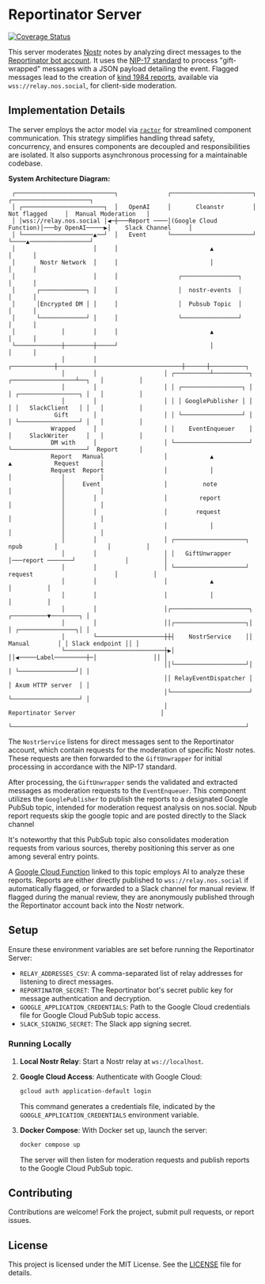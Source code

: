 # Reportinator Server
[![Coverage Status](https://coveralls.io/repos/github/planetary-social/reportinator_server/badge.svg?branch=main)](https://coveralls.io/github/planetary-social/reportinator_server?branch=main)

This server moderates [Nostr](https://nostr.org) notes by analyzing direct messages to the [Reportinator bot account](https://njump.me/reportinator@nos.social). It uses the [NIP-17 standard](https://github.com/nostr-protocol/nips/pull/686) to process "gift-wrapped" messages with a JSON payload detailing the event. Flagged messages lead to the creation of [kind 1984 reports](https://github.com/nostr-protocol/nips/blob/master/56.md), available via `wss://relay.nos.social`, for client-side moderation.


## Implementation Details

The server employs the actor model via [`ractor`](https://github.com/slawlor/ractor) for streamlined component communication. This strategy simplifies handling thread safety, concurrency, and ensures components are decoupled and responsibilities are isolated. It also supports asynchronous processing for a maintainable codebase.

**System Architecture Diagram:**

```
 ┌────────────────────────────┐              ┌───────────────────────┐                  ┌──────────────────────┐
 │ ┌───────────────────────┐  │   OpenAI     │       Cleanstr        │  Not flagged     │  Manual Moderation   │
 │ │wss://relay.nos.social │◀─┼───Report ────│(Google Cloud Function)│───by OpenAI─────▶│    Slack Channel     │
 │ └────────────────────▲──┘  │   Event      └───────────────────────┘                  └────▲─────────────────┘
 │                      │     │                          ▲                                   │      │
 │       Nostr Network  │     │                          │                                   │      │
 │                      │     │                 ┌────────────────┐                           │      │
 │      ┌─────────────┐ │     │                 │  nostr-events  │                           │      │
 │      │Encrypted DM │ │     │                 │  Pubsub Topic  │                           │      │
 │      └─────────────┘ │     │                 └────────────────┘                           │      │
 │             │        │     │                          ▲                                   │      │
 └─────────────┼────────┼─────┘                          │                                   │      │
               │        │                   ┌────────────┼───────────────────────────────────┼──────┼──────────┐
               │        │                   │ ┌──────────┴──────────┐     ┌──────────────────┴──┐   │          │
               │        │                   │ │ ┌─────────────────┐ │     │ ┌─────────────────┐ │   │          │
               │        │                   │ │ │ GooglePublisher │ │     │ │   SlackClient   │ │   │          │
             Gift       │                   │ │ └─────────────────┘ │     │ └─────────────────┘ │   │          │
            Wrapped     │                   │ │    EventEnqueuer    │     │     SlackWriter     │   │          │
            DM with     │                   │ └─────────────────────┘     └─────────────────────┘  Report      │
            Report   Manual                 │            ▲                           ▲            Request      │
            Request  Report                 │            │                           │              │          │
               │     Event                  │          note                          │              │          │
               │        │                   │         report                         │              │          │
               │        │                   │        request                         │              │          │
               │        │                   │            │                           │              │          │
               │        │                   │ ┌────────────────────┐    npub         │              │          │
               │        │                   │ │   GiftUnwrapper    │───report ───────┘              │          │
               │        │                   │ └────────────────────┘  request                       │          │
               │        │                   │            ▲                                          │          │
               │        │                   │            │                                          │          │
               │        │                   │┌──────────────────────┐                    ┌──────────▼────────┐ │
               │        │                   ││┌────────────────────┐│                    │ ┌────────────────┐│ │
               │        └───────────────────┼┼┤    NostrService    ││      Manual        │ │ Slack endpoint ││ │
               └────────────────────────────┼▶│                    ││◀─────Label─────────┼─│                ││ │
                                            ││└────────────────────┘│                    │ └────────────────┘│ │
                                            ││ RelayEventDispatcher │                    │ Axum HTTP server  │ │
                                            │└──────────────────────┘                    └───────────────────┘ │
                                            │                       Reportinator Server                        │
                                            └──────────────────────────────────────────────────────────────────┘
```
The `NostrService` listens for direct messages sent to the Reportinator account, which contain requests for the moderation of specific Nostr notes. These requests are then forwarded to the `GiftUnwrapper` for initial processing in accordance with the NIP-17 standard.

After processing, the `GiftUnwrapper` sends the validated and extracted messages as moderation requests to the `EventEnqueuer`. This component utilizes the `GooglePublisher` to publish the reports to a designated Google PubSub topic, intended for moderation request analysis on nos.social. Npub report requests skip the google topic and are posted directly to the Slack channel

It's noteworthy that this PubSub topic also consolidates moderation requests from various sources, thereby positioning this server as one among several entry points.

A [Google Cloud Function](https://github.com/planetary-social/cleanstr) linked to this topic employs AI to analyze these reports. Reports are either directly published to `wss://relay.nos.social` if automatically flagged, or forwarded to a Slack channel for manual review. If flagged during the manual review, they are anonymously published through the Reportinator account back into the Nostr network.

## Setup

Ensure these environment variables are set before running the Reportinator Server:

- `RELAY_ADDRESSES_CSV`: A comma-separated list of relay addresses for listening to direct messages.
- `REPORTINATOR_SECRET`: The Reportinator bot's secret public key for message authentication and decryption.
- `GOOGLE_APPLICATION_CREDENTIALS`: Path to the Google Cloud credentials file for Google Cloud PubSub topic access.
- `SLACK_SIGNING_SECRET`: The Slack app signing secret.

### Running Locally

1. **Local Nostr Relay**: Start a Nostr relay at `ws://localhost`.

2. **Google Cloud Access**: Authenticate with Google Cloud:
   ```sh
   gcloud auth application-default login
   ```
   This command generates a credentials file, indicated by the `GOOGLE_APPLICATION_CREDENTIALS` environment variable.

3. **Docker Compose**: With Docker set up, launch the server:
   ```sh
   docker compose up
   ```
   The server will then listen for moderation requests and publish reports to the Google Cloud PubSub topic.

## Contributing
Contributions are welcome! Fork the project, submit pull requests, or report issues.

## License
This project is licensed under the MIT License. See the [LICENSE](LICENSE) file for details.
